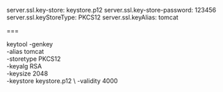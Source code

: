 server.ssl.key-store: keystore.p12
server.ssl.key-store-password: 123456
server.ssl.keyStoreType: PKCS12
server.ssl.keyAlias: tomcat

===

keytool -genkey \
        -alias tomcat \
        -storetype PKCS12 \
        -keyalg RSA \
        -keysize 2048 \
        -keystore keystore.p12 \ 
        -validity 4000 
